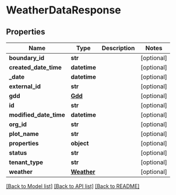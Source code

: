 # WeatherDataResponse

## Properties
Name | Type | Description | Notes
------------ | ------------- | ------------- | -------------
**boundary_id** | **str** |  | [optional] 
**created_date_time** | **datetime** |  | [optional] 
**_date** | **datetime** |  | [optional] 
**external_id** | **str** |  | [optional] 
**gdd** | [**Gdd**](Gdd.md) |  | [optional] 
**id** | **str** |  | [optional] 
**modified_date_time** | **datetime** |  | [optional] 
**org_id** | **str** |  | [optional] 
**plot_name** | **str** |  | [optional] 
**properties** | **object** |  | [optional] 
**status** | **str** |  | [optional] 
**tenant_type** | **str** |  | [optional] 
**weather** | [**Weather**](Weather.md) |  | [optional] 

[[Back to Model list]](../README.md#documentation-for-models) [[Back to API list]](../README.md#documentation-for-api-endpoints) [[Back to README]](../README.md)


